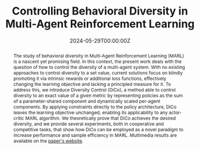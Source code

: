 ---
title: "Controlling Behavioral Diversity in Multi-Agent Reinforcement Learning"
authors:
- admin
- kortvelesy
- prorok

date: "2024-05-29T00:00:00Z"
doi: ""

# Schedule page publish date (NOT publication's date).
publishDate: "2017-01-01T00:00:00Z"

# Publication type.
# Legend: 0 = Uncategorized; 1 = Conference paper; 2 = Journal article;
# 3 = Preprint / Working Paper; 4 = Report; 5 = Book; 6 = Book section;
# 7 = Thesis; 8 = Patent
publication_types: ["1"]

# Publication name and optional abbreviated publication name.
publication: In *International Conference on Machine Learning (ICML)*
publication_short: In *International Conference on Machine Learning (ICML)*

abstract: The study of behavioral diversity in Multi-Agent Reinforcement Learning (MARL) is a nascent yet promising field. In this context, the present work deals with the question of how to control the diversity of a multi-agent system. With no existing approaches to control diversity to a set value, current solutions focus on blindly promoting it via intrinsic rewards or additional loss functions, effectively changing the learning objective and lacking a principled measure for it. To address this, we introduce Diversity Control (DiCo), a method able to control diversity to an exact value of a given metric by representing policies as the sum of a parameter-shared component and dynamically scaled per-agent components. By applying constraints directly to the policy architecture, DiCo leaves the learning objective unchanged, enabling its applicability to any actor-critic MARL algorithm. We theoretically prove that DiCo achieves the desired diversity, and we provide several experiments, both in cooperative and competitive tasks, that show how DiCo can be employed as a novel paradigm to increase performance and sample efficiency in MARL. Multimedia results are available on the [paper's website](https://sites.google.com/view/dico-marl).
summary: We introduce Diversity Control (DiCo), a method able to control diversity to an exact value of a given metric by representing policies as the sum of a parameter-shared component and dynamically scaled per-agent components. By applying constraints directly to the policy architecture, DiCo leaves the learning objective unchanged, enabling its applicability to any actor-critic MARL algorithm. We theoretically prove that DiCo achieves the desired diversity, and we provide several experiments, both in cooperative and competitive tasks, that show how DiCo can be employed as a novel paradigm to increase performance and sample efficiency in MARL.
  
tags:
- Multi-Agent Reinforcement Learning
- Heterogeneity

featured: true

links:
- name: Website
  url: https://sites.google.com/view/dico-marl
- name: OpenReview
  url: https://openreview.net/forum?id=qQjUgItPq4
- name: arXiv
  url: https://arxiv.org/abs/2405.15054
url_pdf: ''
url_code: 'https://github.com/proroklab/ControllingBehavioralDiversity'
url_dataset: ''
url_poster: ''
url_project: ''
url_slides: ''
url_source: ''
url_video: ''

# Featured image
# To use, add an image named `featured.jpg/png` to your page's folder. 
image:
  caption: ''
  placement: 3
  preview_only: false

# Associated Projects (optional).
#   Associate this publication with one or more of your projects.
#   Simply enter your project's folder or file name without extension.
#   E.g. `internal-project` references `content/project/internal-project/index.md`.
#   Otherwise, set `projects: []`.
projects: []

# Slides (optional).
#   Associate this publication with Markdown slides.
#   Simply enter your slide deck's filename without extension.
#   E.g. `slides: "example"` references `content/slides/example/index.md`.
#   Otherwise, set `slides: ""`.
slides: ""
---